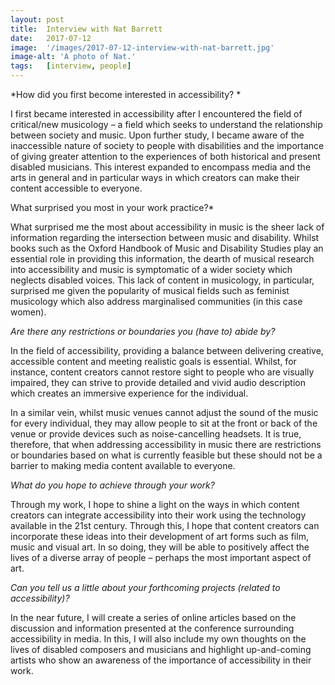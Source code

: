 ```yaml
---
layout: post
title:  Interview with Nat Barrett
date:   2017-07-12
image:  '/images/2017-07-12-interview-with-nat-barrett.jpg'
image-alt: 'A photo of Nat.'
tags:   [interview, people]
---
```


*How did you first become interested in accessibility? *

I first became interested in accessibility after I encountered the field of critical/new musicology – a field which seeks to understand the relationship between society and music. Upon further study, I became aware of the inaccessible nature of society to people with disabilities and the importance of giving greater attention to the experiences of both historical and present disabled musicians. This interest expanded to encompass media and the arts in general and in particular ways in which creators can make their content accessible to everyone.

  What surprised you most in your work practice?*

What surprised me the most about accessibility in music is the sheer lack of information regarding the intersection between music and disability. Whilst books such as the Oxford Handbook of Music and Disability Studies play an essential role in providing this information, the dearth of musical research into accessibility and music is symptomatic of a wider society which neglects disabled voices. This lack of content in musicology, in particular, surprised me given the popularity of musical fields such as feminist musicology which also address marginalised communities (in this case women).

*Are there any restrictions or boundaries you (have to) abide by?*

In the field of accessibility, providing a balance between delivering creative, accessible content and meeting realistic goals is essential. Whilst, for instance, content creators cannot restore sight to people who are visually impaired, they can strive to provide detailed and vivid audio description which creates an immersive experience for the individual.

In a similar vein, whilst music venues cannot adjust the sound of the music for every individual, they may allow people to sit at the front or back of the venue or provide devices such as noise-cancelling headsets. It is true, therefore, that when addressing accessibility in music there are restrictions or boundaries based on what is currently feasible but these should not be a barrier to making media content available to everyone.

*What do you hope to achieve through your work?*

Through my work, I hope to shine a light on the ways in which content creators can integrate accessibility into their work using the technology available in the 21st century. Through this, I hope that content creators can incorporate these ideas into their development of art forms such as film, music and visual art. In so doing, they will be able to positively affect the lives of a diverse array of people – perhaps the most important aspect of art.

*Can you tell us a little about your forthcoming projects (related to accessibility)?*

In the near future, I will create a series of online articles based on the discussion and information presented at the conference surrounding accessibility in media. In this, I will also include my own thoughts on the lives of disabled composers and musicians and highlight up-and-coming artists who show an awareness of the importance of accessibility in their work.